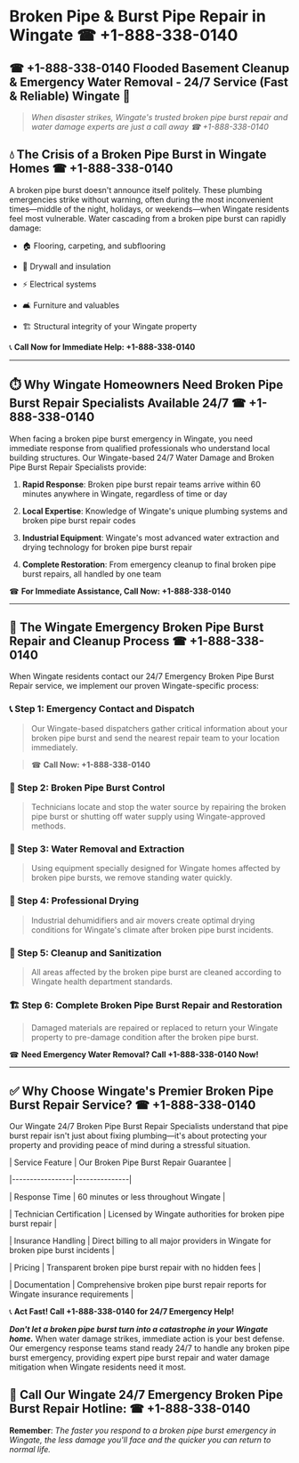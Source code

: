 # Broken Pipe & Burst Pipe Repair in Wingate ☎ +1-888-338-0140  
## ☎ +1-888-338-0140 Flooded Basement Cleanup & Emergency Water Removal - 24/7 Service (Fast & Reliable) Wingate 🚨  

> *When disaster strikes, Wingate's trusted broken pipe burst repair and water damage experts are just a call away ☎ +1-888-338-0140*  

## 💧 The Crisis of a Broken Pipe Burst in Wingate Homes ☎ +1-888-338-0140  

A broken pipe burst doesn't announce itself politely. These plumbing emergencies strike without warning, often during the most inconvenient times—middle of the night, holidays, or weekends—when Wingate residents feel most vulnerable. Water cascading from a broken pipe burst can rapidly damage:  

* 🏠 Flooring, carpeting, and subflooring  
* 🧱 Drywall and insulation  
* ⚡ Electrical systems  
* 🛋️ Furniture and valuables  
* 🏗️ Structural integrity of your Wingate property  

📞 **Call Now for Immediate Help: +1-888-338-0140**  

---  

## ⏱️ Why Wingate Homeowners Need Broken Pipe Burst Repair Specialists Available 24/7 ☎ +1-888-338-0140  

When facing a broken pipe burst emergency in Wingate, you need immediate response from qualified professionals who understand local building structures. Our Wingate-based 24/7 Water Damage and Broken Pipe Burst Repair Specialists provide:  

1. **Rapid Response**: Broken pipe burst repair teams arrive within 60 minutes anywhere in Wingate, regardless of time or day  
2. **Local Expertise**: Knowledge of Wingate's unique plumbing systems and broken pipe burst repair codes  
3. **Industrial Equipment**: Wingate's most advanced water extraction and drying technology for broken pipe burst repair  
4. **Complete Restoration**: From emergency cleanup to final broken pipe burst repairs, all handled by one team  

☎ **For Immediate Assistance, Call Now: +1-888-338-0140**  

---  

## 🔧 The Wingate Emergency Broken Pipe Burst Repair and Cleanup Process ☎ +1-888-338-0140  

When Wingate residents contact our 24/7 Emergency Broken Pipe Burst Repair service, we implement our proven Wingate-specific process:  

### 📞 Step 1: Emergency Contact and Dispatch  
> Our Wingate-based dispatchers gather critical information about your broken pipe burst and send the nearest repair team to your location immediately.  
> ☎ **Call Now: +1-888-338-0140**  

### 🚿 Step 2: Broken Pipe Burst Control  
> Technicians locate and stop the water source by repairing the broken pipe burst or shutting off water supply using Wingate-approved methods.  

### 🌊 Step 3: Water Removal and Extraction  
> Using equipment specially designed for Wingate homes affected by broken pipe bursts, we remove standing water quickly.  

### 💨 Step 4: Professional Drying  
> Industrial dehumidifiers and air movers create optimal drying conditions for Wingate's climate after broken pipe burst incidents.  

### 🧼 Step 5: Cleanup and Sanitization  
> All areas affected by the broken pipe burst are cleaned according to Wingate health department standards.  

### 🏗️ Step 6: Complete Broken Pipe Burst Repair and Restoration  
> Damaged materials are repaired or replaced to return your Wingate property to pre-damage condition after the broken pipe burst.  

☎ **Need Emergency Water Removal? Call +1-888-338-0140 Now!**  

---  

## ✅ Why Choose Wingate's Premier Broken Pipe Burst Repair Service? ☎ +1-888-338-0140  

Our Wingate 24/7 Broken Pipe Burst Repair Specialists understand that pipe burst repair isn't just about fixing plumbing—it's about protecting your property and providing peace of mind during a stressful situation.  

| Service Feature | Our Broken Pipe Burst Repair Guarantee |  
|-----------------|---------------|  
| Response Time | 60 minutes or less throughout Wingate |  
| Technician Certification | Licensed by Wingate authorities for broken pipe burst repair |  
| Insurance Handling | Direct billing to all major providers in Wingate for broken pipe burst incidents |  
| Pricing | Transparent broken pipe burst repair with no hidden fees |  
| Documentation | Comprehensive broken pipe burst repair reports for Wingate insurance requirements |  

📞 **Act Fast! Call +1-888-338-0140 for 24/7 Emergency Help!**  

***Don't let a broken pipe burst turn into a catastrophe in your Wingate home.*** When water damage strikes, immediate action is your best defense. Our emergency response teams stand ready 24/7 to handle any broken pipe burst emergency, providing expert pipe burst repair and water damage mitigation when Wingate residents need it most.  

## 📱 Call Our Wingate 24/7 Emergency Broken Pipe Burst Repair Hotline: ☎ +1-888-338-0140  

**Remember**: *The faster you respond to a broken pipe burst emergency in Wingate, the less damage you'll face and the quicker you can return to normal life.*